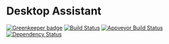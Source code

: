 # Desktop Assistant

[![Greenkeeper badge](https://badges.greenkeeper.io/matthieuh/desktop-assistant.svg)](https://greenkeeper.io/)
[![Build Status][travis-image]][travis-url]
[![Appveyor Build Status][appveyor-image]][appveyor-url]
[![Dependency Status][david_img]][david_site]


[travis-image]: https://travis-ci.org/matthieuh/desktop-assistant.svg?branch=master
[travis-url]: https://travis-ci.org/matthieuh/desktop-assistant
[appveyor-image]: https://ci.appveyor.com/api/projects/status/q300et01varm5v00?svg=true
[appveyor-url]: https://ci.appveyor.com/project/matthieuh/desktop-assistant/branch/master
[david_img]: https://img.shields.io/david/matthieuh/desktop-assistant.svg
[david_site]: https://david-dm.org/matthieuh/desktop-assistant
